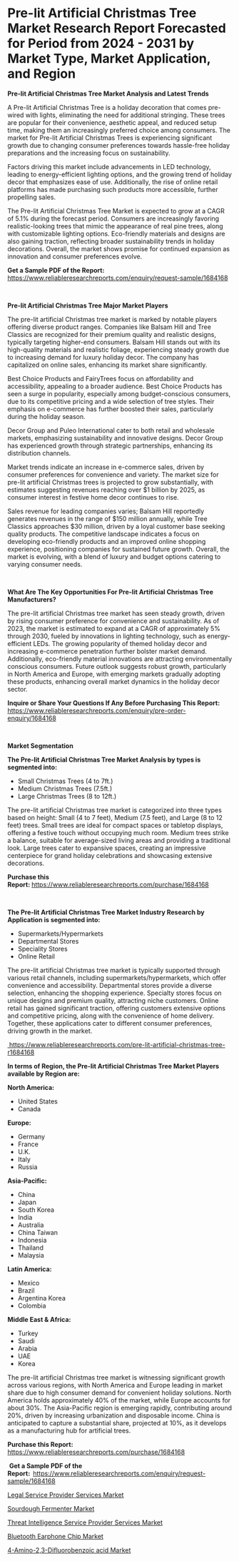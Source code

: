 <p><h1>Pre-lit Artificial Christmas Tree Market Research Report Forecasted for Period from 2024 -  2031 by Market Type, Market Application, and Region</h1></p><p><strong>Pre-lit Artificial Christmas Tree Market Analysis and Latest Trends</strong></p>
<p><p>A Pre-lit Artificial Christmas Tree is a holiday decoration that comes pre-wired with lights, eliminating the need for additional stringing. These trees are popular for their convenience, aesthetic appeal, and reduced setup time, making them an increasingly preferred choice among consumers. The market for Pre-lit Artificial Christmas Trees is experiencing significant growth due to changing consumer preferences towards hassle-free holiday preparations and the increasing focus on sustainability.</p><p>Factors driving this market include advancements in LED technology, leading to energy-efficient lighting options, and the growing trend of holiday decor that emphasizes ease of use. Additionally, the rise of online retail platforms has made purchasing such products more accessible, further propelling sales. </p><p>The Pre-lit Artificial Christmas Tree Market is expected to grow at a CAGR of 5.1% during the forecast period. Consumers are increasingly favoring realistic-looking trees that mimic the appearance of real pine trees, along with customizable lighting options. Eco-friendly materials and designs are also gaining traction, reflecting broader sustainability trends in holiday decorations. Overall, the market shows promise for continued expansion as innovation and consumer preferences evolve.</p></p>
<p><strong>Get a Sample PDF of the Report:&nbsp;</strong> <a href="https://www.reliableresearchreports.com/enquiry/request-sample/1684168?utm_campaign=10&utm_medium=2&utm_source=Github&utm_content=ia&utm_term=15102024&utm_id=pre-lit-artificial-christmas-tree">https://www.reliableresearchreports.com/enquiry/request-sample/1684168</a></p>
<p>&nbsp;</p>
<p><strong>Pre-lit Artificial Christmas Tree Major Market Players</strong></p>
<p><p>The pre-lit artificial Christmas tree market is marked by notable players offering diverse product ranges. Companies like Balsam Hill and Tree Classics are recognized for their premium quality and realistic designs, typically targeting higher-end consumers. Balsam Hill stands out with its high-quality materials and realistic foliage, experiencing steady growth due to increasing demand for luxury holiday decor. The company has capitalized on online sales, enhancing its market share significantly.</p><p>Best Choice Products and FairyTrees focus on affordability and accessibility, appealing to a broader audience. Best Choice Products has seen a surge in popularity, especially among budget-conscious consumers, due to its competitive pricing and a wide selection of tree styles. Their emphasis on e-commerce has further boosted their sales, particularly during the holiday season.</p><p>Decor Group and Puleo International cater to both retail and wholesale markets, emphasizing sustainability and innovative designs. Decor Group has experienced growth through strategic partnerships, enhancing its distribution channels.</p><p>Market trends indicate an increase in e-commerce sales, driven by consumer preferences for convenience and variety. The market size for pre-lit artificial Christmas trees is projected to grow substantially, with estimates suggesting revenues reaching over $1 billion by 2025, as consumer interest in festive home decor continues to rise.</p><p>Sales revenue for leading companies varies; Balsam Hill reportedly generates revenues in the range of $150 million annually, while Tree Classics approaches $30 million, driven by a loyal customer base seeking quality products. The competitive landscape indicates a focus on developing eco-friendly products and an improved online shopping experience, positioning companies for sustained future growth. Overall, the market is evolving, with a blend of luxury and budget options catering to varying consumer needs.</p></p>
<p>&nbsp;</p>
<p><strong>What Are The Key Opportunities For Pre-lit Artificial Christmas Tree Manufacturers?</strong></p>
<p><p>The pre-lit artificial Christmas tree market has seen steady growth, driven by rising consumer preference for convenience and sustainability. As of 2023, the market is estimated to expand at a CAGR of approximately 5% through 2030, fueled by innovations in lighting technology, such as energy-efficient LEDs. The growing popularity of themed holiday decor and increasing e-commerce penetration further bolster market demand. Additionally, eco-friendly material innovations are attracting environmentally conscious consumers. Future outlook suggests robust growth, particularly in North America and Europe, with emerging markets gradually adopting these products, enhancing overall market dynamics in the holiday decor sector.</p></p>
<p><strong>Inquire or Share Your Questions If Any Before Purchasing This Report:</strong> <a href="https://www.reliableresearchreports.com/enquiry/pre-order-enquiry/1684168?utm_campaign=10&utm_medium=2&utm_source=Github&utm_content=ia&utm_term=15102024&utm_id=pre-lit-artificial-christmas-tree">https://www.reliableresearchreports.com/enquiry/pre-order-enquiry/1684168</a></p>
<p>&nbsp;</p>
<p><strong>Market Segmentation</strong></p>
<p><strong>The Pre-lit Artificial Christmas Tree Market Analysis by types is segmented into:</strong></p>
<p><ul><li>Small Christmas Trees (4 to 7ft.)</li><li>Medium Christmas Trees (7.5ft.)</li><li>Large Christmas Trees (8 to 12ft.)</li></ul></p>
<p><p>The pre-lit artificial Christmas tree market is categorized into three types based on height: Small (4 to 7 feet), Medium (7.5 feet), and Large (8 to 12 feet) trees. Small trees are ideal for compact spaces or tabletop displays, offering a festive touch without occupying much room. Medium trees strike a balance, suitable for average-sized living areas and providing a traditional look. Large trees cater to expansive spaces, creating an impressive centerpiece for grand holiday celebrations and showcasing extensive decorations.</p></p>
<p><strong>Purchase this Report:&nbsp;</strong><a href="https://www.reliableresearchreports.com/purchase/1684168?utm_campaign=10&utm_medium=2&utm_source=Github&utm_content=ia&utm_term=15102024&utm_id=pre-lit-artificial-christmas-tree">https://www.reliableresearchreports.com/purchase/1684168</a></p>
<p>&nbsp;</p>
<p><strong>The Pre-lit Artificial Christmas Tree Market Industry Research by Application is segmented into:</strong></p>
<p><ul><li>Supermarkets/Hypermarkets</li><li>Departmental Stores</li><li>Speciality Stores</li><li>Online Retail</li></ul></p>
<p><p>The pre-lit artificial Christmas tree market is typically supported through various retail channels, including supermarkets/hypermarkets, which offer convenience and accessibility. Departmental stores provide a diverse selection, enhancing the shopping experience. Specialty stores focus on unique designs and premium quality, attracting niche customers. Online retail has gained significant traction, offering customers extensive options and competitive pricing, along with the convenience of home delivery. Together, these applications cater to different consumer preferences, driving growth in the market.</p></p>
<p><a href="https://www.reliableresearchreports.com/pre-lit-artificial-christmas-tree-r1684168?utm_campaign=10&utm_medium=2&utm_source=Github&utm_content=ia&utm_term=15102024&utm_id=pre-lit-artificial-christmas-tree">&nbsp;https://www.reliableresearchreports.com/pre-lit-artificial-christmas-tree-r1684168</a></p>
<p><strong>In terms of Region, the Pre-lit Artificial Christmas Tree Market Players available by Region are:</strong></p>
<p>
    <p> <strong> North America: </strong>
        <ul>
            <li>United States</li>
            <li>Canada</li>
        </ul>
        </p> 
    <p> <strong> Europe: </strong>
        <ul>
            <li>Germany</li>
            <li>France</li>
            <li>U.K.</li>
            <li>Italy</li>
            <li>Russia</li>
        </ul>
        </p> 
    <p> <strong> Asia-Pacific: </strong>
        <ul>
            <li>China</li>
            <li>Japan</li>
            <li>South Korea</li>
            <li>India</li>
            <li>Australia</li>
            <li>China Taiwan</li>
            <li>Indonesia</li>
            <li>Thailand</li>
            <li>Malaysia</li>
        </ul>
        </p> 
    <p> <strong> Latin America: </strong>
        <ul>
            <li>Mexico</li>
            <li>Brazil</li>
            <li>Argentina Korea</li>
            <li>Colombia</li>
        </ul>
        </p> 
    <p> <strong> Middle East & Africa: </strong>
        <ul>
            <li>Turkey</li>
            <li>Saudi</li>
            <li>Arabia</li>
            <li>UAE</li>
            <li>Korea</li>
        </ul>
    </p>
    </p>
<p><p>The pre-lit artificial Christmas tree market is witnessing significant growth across various regions, with North America and Europe leading in market share due to high consumer demand for convenient holiday solutions. North America holds approximately 40% of the market, while Europe accounts for about 30%. The Asia-Pacific region is emerging rapidly, contributing around 20%, driven by increasing urbanization and disposable income. China is anticipated to capture a substantial share, projected at 10%, as it develops as a manufacturing hub for artificial trees.</p></p>
<p><strong>Purchase this Report: </strong><a href="https://www.reliableresearchreports.com/purchase/1684168?utm_campaign=10&utm_medium=2&utm_source=Github&utm_content=ia&utm_term=15102024&utm_id=pre-lit-artificial-christmas-tree">https://www.reliableresearchreports.com/purchase/1684168</a></p>
<p>&nbsp;<strong>Get a Sample PDF of the Report:&nbsp;&nbsp;</strong><a href="https://www.reliableresearchreports.com/enquiry/request-sample/1684168?utm_campaign=10&utm_medium=2&utm_source=Github&utm_content=ia&utm_term=15102024&utm_id=pre-lit-artificial-christmas-tree">https://www.reliableresearchreports.com/enquiry/request-sample/1684168</a></p>
<p><strong></strong></p>
<p><p><a href="https://www.linkedin.com/pulse/legal-service-provider-services-market-share-analysis-growth-knntf?utm_campaign=10&utm_medium=2&utm_source=Github&utm_content=ia&utm_term=15102024&utm_id=pre-lit-artificial-christmas-tree">Legal Service Provider Services Market</a></p><p><a href="https://github.com/NancyAlvarado586/Market-Research-Report-List-1/blob/main/sourdough-fermenter-market.md?utm_campaign=10&utm_medium=2&utm_source=Github&utm_content=ia&utm_term=15102024&utm_id=pre-lit-artificial-christmas-tree">Sourdough Fermenter Market</a></p><p><a href="https://www.linkedin.com/pulse/threat-intelligence-service-provider-services-ecosystem-gyh1e?trk=public_post_embed_feed-article-content&utm_campaign=10&utm_medium=2&utm_source=Github&utm_content=ia&utm_term=15102024&utm_id=pre-lit-artificial-christmas-tree">Threat Intelligence Service Provider Services Market</a></p><p><a href="https://github.com/kimhelmer83/Market-Research-Report-List-1/blob/main/bluetooth-earphone-chip-market.md?utm_campaign=10&utm_medium=2&utm_source=Github&utm_content=ia&utm_term=15102024&utm_id=pre-lit-artificial-christmas-tree">Bluetooth Earphone Chip Market</a></p><p><a href="https://www.linkedin.com/pulse/4-amino-23-difluorobenzoic-acid-market-forecasts-trends-impact-tl5vf?trk=public_post_embed_feed-article-content&utm_campaign=10&utm_medium=2&utm_source=Github&utm_content=ia&utm_term=15102024&utm_id=pre-lit-artificial-christmas-tree">4-Amino-2,3-Difluorobenzoic acid Market</a></p></p>